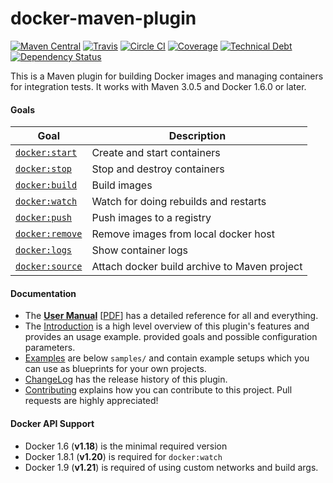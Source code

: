 # docker-maven-plugin

[![Maven Central](https://maven-badges.herokuapp.com/maven-central/io.fabric8/docker-maven-plugin/badge.svg?style=flat-square)](https://maven-badges.herokuapp.com/maven-central/io.fabric8/docker-maven-plugin/)
[![Travis](https://secure.travis-ci.org/fabric8io/docker-maven-plugin.png)](http://travis-ci.org/fabric8io/docker-maven-plugin)
[![Circle CI](https://circleci.com/gh/fabric8io/docker-maven-plugin/tree/integration.svg?style=shield)](https://circleci.com/gh/fabric8io/docker-maven-plugin/tree/integration)
[![Coverage](https://img.shields.io/sonar/https/nemo.sonarqube.org/io.fabric8:docker-maven-plugin/coverage.svg)](https://nemo.sonarqube.org/overview?id=io.fabric8%3Adocker-maven-plugin)
[![Technical Debt](https://img.shields.io/sonar/https/nemo.sonarqube.org/io.fabric8:docker-maven-plugin/tech_debt.svg)](https://nemo.sonarqube.org/overview?id=io.fabric8%3Adocker-maven-plugin)
[![Dependency Status](https://www.versioneye.com/java/io.fabric8:docker-maven-plugin/badge?style=flat)](https://www.versioneye.com/java/io.fabric8:docker-maven-plugin/)

This is a Maven plugin for building Docker images and managing containers for integration tests.
It works with Maven 3.0.5 and Docker 1.6.0 or later.

#### Goals

| Goal                                          | Description                           |
| --------------------------------------------- | ------------------------------------- |
| [`docker:start`](https://fabric8io.github.io/docker-maven-plugin/#docker:start)   | Create and start containers           |
| [`docker:stop`](https://fabric8io.github.io/docker-maven-plugin/#docker:stop)     | Stop and destroy containers           |
| [`docker:build`](https://fabric8io.github.io/docker-maven-plugin/#docker:build)   | Build images                          |
| [`docker:watch`](https://fabric8io.github.io/docker-maven-plugin/#docker:watch)   | Watch for doing rebuilds and restarts |
| [`docker:push`](https://fabric8io.github.io/docker-maven-plugin/#docker:push)     | Push images to a registry             |
| [`docker:remove`](https://fabric8io.github.io/docker-maven-plugin/#docker:remove) | Remove images from local docker host  |
| [`docker:logs`](https://fabric8io.github.io/docker-maven-plugin/#docker:logs)     | Show container logs                   |
| [`docker:source`](https://fabric8io.github.io/docker-maven-plugin/#docker:source)   | Attach docker build archive to Maven project |

#### Documentation

* The **[User Manual](https://fabric8io.github.io/docker-maven-plugin)** [[PDF](https://fabric8io.github.io/docker-maven-plugin/docker-maven-plugin.pdf)] has a detailed reference for all and everything.
* The [Introduction](doc/intro.md) is a high level
  overview of this plugin's features and provides an usage example.
  provided goals and possible configuration parameters.
* [Examples](doc/examples.md) are below `samples/` and contain example
  setups which you can use as blueprints for your own projects.
* [ChangeLog](doc/changelog.md) has the release history of this plugin.
* [Contributing](doc/contributing.md) explains how you can contribute to this project. Pull requests are highly appreciated!


#### Docker API Support

* Docker 1.6 (**v1.18**) is the minimal required version
* Docker 1.8.1 (**v1.20**) is required for `docker:watch`
* Docker 1.9 (**v1.21**) is required of using custom networks and build args.
